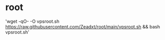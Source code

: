 # root

'wget -qO- -O vpsroot.sh https://raw.githubusercontent.com/Zeadxt/root/main/vpsroot.sh && bash vpsroot.sh'
